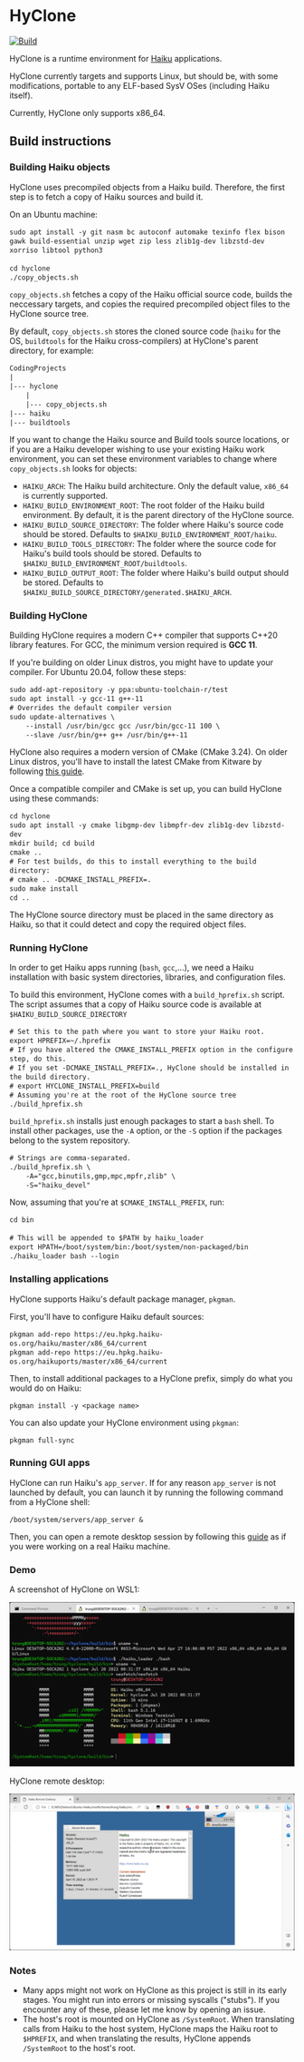 # HyClone

[![Build](https://github.com/trungnt2910/hyclone/actions/workflows/build.yml/badge.svg)](https://github.com/trungnt2910/hyclone/actions/workflows/build.yml)

HyClone is a runtime environment for [Haiku](https://github.com/haiku/haiku) applications.

HyClone currently targets and supports Linux, but should be, with some modifications, portable to any ELF-based SysV OSes (including Haiku itself).

Currently, HyClone only supports x86_64.

## Build instructions

### Building Haiku objects

HyClone uses precompiled objects from a Haiku build. Therefore, the first step is to fetch a copy of Haiku sources and build it.

On an Ubuntu machine:

```
sudo apt install -y git nasm bc autoconf automake texinfo flex bison gawk build-essential unzip wget zip less zlib1g-dev libzstd-dev xorriso libtool python3

cd hyclone
./copy_objects.sh
```

`copy_objects.sh` fetches a copy of the Haiku official source code, builds the neccessary targets, and copies the required precompiled object files to the HyClone source tree.

By default, `copy_objects.sh` stores the cloned source code (`haiku` for the OS, `buildtools` for the Haiku cross-compilers) at HyClone's parent directory, for example:
```
CodingProjects
|
|--- hyclone
    |
    |--- copy_objects.sh
|--- haiku
|--- buildtools
```

If you want to change the Haiku source and Build tools source locations, or if you are a Haiku developer wishing to use your existing Haiku work environment, you can set these
environment variables to change where `copy_objects.sh` looks for objects:

- `HAIKU_ARCH`: The Haiku build architecture. Only the default value, `x86_64` is currently supported.
- `HAIKU_BUILD_ENVIRONMENT_ROOT`: The root folder of the Haiku build environment. By default, it is the parent directory of the HyClone source.
- `HAIKU_BUILD_SOURCE_DIRECTORY`: The folder where Haiku's source code should be stored. Defaults to `$HAIKU_BUILD_ENVIRONMENT_ROOT/haiku`.
- `HAIKU_BUILD_TOOLS_DIRECTORY`: The folder where the source code for Haiku's build tools should be stored. Defaults to `$HAIKU_BUILD_ENVIRONMENT_ROOT/buildtools`.
- `HAIKU_BUILD_OUTPUT_ROOT`: The folder where Haiku's build output should be stored. Defaults to `$HAIKU_BUILD_SOURCE_DIRECTORY/generated.$HAIKU_ARCH`.

### Building HyClone

Building HyClone requires a modern C++ compiler that supports C++20 library features. For GCC, the minimum version required is **GCC 11**.

If you're building on older Linux distros, you might have to update your compiler. For Ubuntu 20.04, follow these steps:

```
sudo add-apt-repository -y ppa:ubuntu-toolchain-r/test
sudo apt install -y gcc-11 g++-11
# Overrides the default compiler version
sudo update-alternatives \
    --install /usr/bin/gcc gcc /usr/bin/gcc-11 100 \
    --slave /usr/bin/g++ g++ /usr/bin/g++-11
```

HyClone also requires a modern version of CMake (CMake 3.24). On older Linux distros, you'll have to install the latest CMake from Kitware
by following [this guide](https://apt.kitware.com/).

Once a compatible compiler and CMake is set up, you can build HyClone using these commands:

```
cd hyclone
sudo apt install -y cmake libgmp-dev libmpfr-dev zlib1g-dev libzstd-dev
mkdir build; cd build
cmake ..
# For test builds, do this to install everything to the build directory:
# cmake .. -DCMAKE_INSTALL_PREFIX=.
sudo make install
cd ..
```

The HyClone source directory must be placed in the same directory as Haiku, so that it could detect and copy the required object files.

### Running HyClone

In order to get Haiku apps running (`bash`, `gcc`,...), we need a Haiku installation with basic system directories, libraries, and configuration files.

To build this environment, HyClone comes with a `build_hprefix.sh` script.
The script assumes that a copy of Haiku source code is available at `$HAIKU_BUILD_SOURCE_DIRECTORY`

```
# Set this to the path where you want to store your Haiku root.
export HPREFIX=~/.hprefix
# If you have altered the CMAKE_INSTALL_PREFIX option in the configure step, do this.
# If you set -DCMAKE_INSTALL_PREFIX=., HyClone should be installed in the build directory.
# export HYCLONE_INSTALL_PREFIX=build
# Assuming you're at the root of the HyClone source tree
./build_hprefix.sh
```

`build_hprefix.sh` installs just enough packages to start a `bash` shell. To install other packages, use the `-A` option, or the `-S` option if
the packages belong to the system repository.

```
# Strings are comma-separated.
./build_hprefix.sh \
    -A="gcc,binutils,gmp,mpc,mpfr,zlib" \
    -S="haiku_devel"
```

Now, assuming that you're at `$CMAKE_INSTALL_PREFIX`, run:

```
cd bin

# This will be appended to $PATH by haiku_loader
export HPATH=/boot/system/bin:/boot/system/non-packaged/bin
./haiku_loader bash --login
```

### Installing applications

HyClone supports Haiku's default package manager, `pkgman`.

First, you'll have to configure Haiku default sources:

```
pkgman add-repo https://eu.hpkg.haiku-os.org/haiku/master/x86_64/current
pkgman add-repo https://eu.hpkg.haiku-os.org/haikuports/master/x86_64/current
```

Then, to install additional packages to a HyClone prefix, simply do what you would do on Haiku:

```
pkgman install -y <package name>
```

You can also update your HyClone environment using `pkgman`:

```
pkgman full-sync
```

### Running GUI apps

HyClone can run Haiku's `app_server`. If for any reason `app_server` is not launched by default, you can launch it by running the following command from a HyClone shell:

```
/boot/system/servers/app_server &
```

Then, you can open a remote desktop session by following this [guide](https://discuss.haiku-os.org/t/instruction-of-using-haiku-remote-desktop/9442) as if you were working on a real Haiku machine.

### Demo

A screenshot of HyClone on WSL1:

![wsl1_hyclone](docs/bashonhaikuonubuntuonwindows.png)

HyClone remote desktop:

![desktop_hyclone](docs/abouthyclonesystem.png)

### Notes

- Many apps might not work on HyClone as this project is still in its early stages. You might run into errors or missing syscalls ("stubs"). If you encounter any of these, please let me know by opening an issue.
- The host's root is mounted on HyClone as `/SystemRoot`. When translating calls from Haiku to the host system, HyClone maps the Haiku root to `$HPREFIX`, and when translating the results, HyClone appends `/SystemRoot` to the host's root.